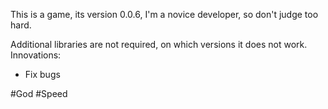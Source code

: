 This is a game, its version 0.0.6, I'm a novice developer, so don't judge too hard.

Additional libraries are not required, on which versions it does not work.
Innovations:
- Fix bugs

#God #Speed
